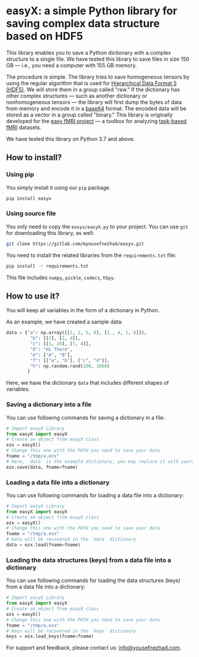 # easyX: a simple Python library for saving complex data structure based on HDF5

This library enables you to save a Python dictionary with a complex structure to a single file. We have tested this library to save files in size 150 GB — i.e., you need a computer with 155 GB memory. 

The procedure is simple. The library tries to save homogeneous tensors by using the regular algorithm that is used for [Hierarchical Data Format 5 (HDF5)](https://en.wikipedia.org/wiki/Hierarchical_Data_Format). We will store them in a group called "raw." If the dictionary has other complex structures — such as another dictionary or nonhomogeneous tensors — the library will first dump the bytes of data from memory and encode it in a [base64](https://en.wikipedia.org/wiki/Base64) format. The encoded data will be stored as a vector in a group called "binary." This library is originally developed for the [easy fMRI project](https://easyfmri.learningbymachine.com/) — a toolbox for analyzing [task-based fMRI](https://en.wikipedia.org/wiki/Functional_magnetic_resonance_imaging) datasets.

We have tested this library on Python 3.7 and above.

## How to install?

### Using pip
You simply install it using our `pip` package.
```bash
pip install easyx
```

### Using source file
You only need to copy the `easyx/easyX.py` to your project. You can use `git` for downloading this library, as well:
```bash
git clone https://gitlab.com/myousefnezhad/easyx.git
```

You need to install the related libraries from the `requirements.txt` file:
```bash
pip install -r requirements.txt
```
This file includes `numpy`, `pickle`, `codecs`, `h5py`.


## How to use it?
You will keep all variables in the form of a dictionary in Python. 

As an example, we have created a sample data:

```python
data = {"a": np.array([[1, 2, 5, 8], [2., 4, 1, 6]]),
		 "b": [[1], [2, 4]],
		 "c": [[1, 20], [7, 4]],
		 "d": "Hi There",
		 "e": ["A", "B"],
		 "f": [["a", "b"], ["c", "d"]],
		 "h": np.random.rand(100, 1000)
		}
```

Here, we have the dictionary `data` that includes different shapes of variables.

### Saving a dictionary into a file
You can use following commands for saving a dictionary in a file:
```python
# Import easyX Library
from easyX import easyX
# Create an object from easyX class
ezx = easyX()
# Change this one with the PATH you need to save your data
fname = "/tmp/a.ezx"  
# Here, `data` is the example dictionary, you may replace it with yours
ezx.save(data, fname=fname) 
```

### Loading a data file into a dictionary
You can use following commands for loading a data file into a dictionary:
```python
# Import easyX Library
from easyX import easyX
# Create an object from easyX class
ezx = easyX()
# Change this one with the PATH you need to save your data
fname = "/tmp/a.ezx"  
# Data will be recovered in the `data` dictionary
data = ezx.load(fname=fname) 
```

### Loading the data structures (keys) from a data file into a dictionary
You can use following commands for loading the data structures (keys) from a data file into a dictionary:
```python
# Import easyX Library
from easyX import easyX
# Create an object from easyX class
ezx = easyX()
# Change this one with the PATH you need to save your data
fname = "/tmp/a.ezx"
# Keys will be recovered in the `keys` dictionary
keys = ezx.load_keys(fname=fname) 
```

For support and feedback, please contact us: [info@yousefnezhad.com](mailto:info@yousefnezhad.com).


